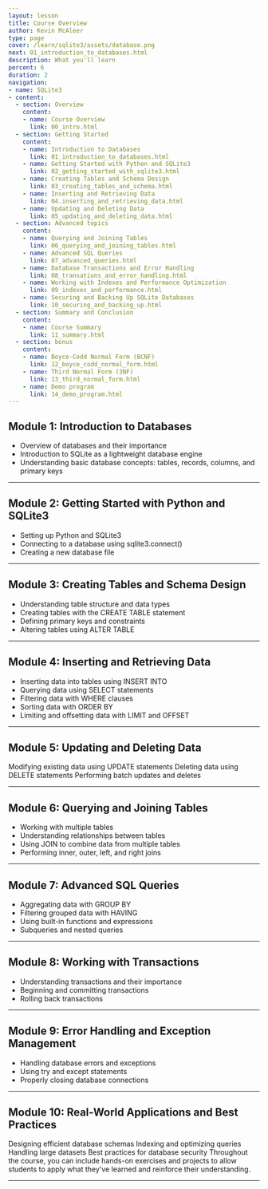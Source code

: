 ```yaml
---
layout: lesson
title: Course Overview
author: Kevin McAleer
type: page
cover: /learn/sqlite3/assets/database.png
next: 01_introduction_to_databases.html
description: What you'll learn
percent: 6
duration: 2
navigation:
- name: SQLite3
- content:
  - section: Overview
    content:
    - name: Course Overview
      link: 00_intro.html
  - section: Getting Started
    content:
    - name: Introduction to Databases
      link: 01_introduction_to_databases.html
    - name: Getting Started with Python and SQLite3
      link: 02_getting_started_with_sqlite3.html
    - name: Creating Tables and Schema Design
      link: 03_creating_tables_and_schema.html
    - name: Inserting and Retrieving Data
      link: 04.inserting_and_retrieving_data.html
    - name: Updating and Deleting Data
      link: 05_updating_and_deleting_data.html
  - section: Advanced topics
    content:
    - name: Querying and Joining Tables
      link: 06_querying_and_joining_tables.html
    - name: Advanced SQL Queries
      link: 07_advanced_queries.html
    - name: Database Transactions and Error Handling
      link: 08_transations_and_error_handling.html
    - name: Working with Indexes and Performance Optimization
      link: 09_indexes_and_performance.html
    - name: Securing and Backing Up SQLite Databases
      link: 10_securing_and_backing_up.html
  - section: Summary and Conclusion
    content:
    - name: Course Summary
      link: 11_summary.html
  - section: bonus
    content:
    - name: Boyce-Codd Normal Form (BCNF)
      link: 12_boyce_codd_normal_form.html
    - name: Third Normal Form (3NF)
      link: 13_third_normal_form.html
    - name: Demo program
      link: 14_demo_program.html
---
```



## Module 1: Introduction to Databases

- Overview of databases and their importance
- Introduction to SQLite as a lightweight database engine
- Understanding basic database concepts: tables, records, columns, and primary keys

---

## Module 2: Getting Started with Python and SQLite3

- Setting up Python and SQLite3
- Connecting to a database using sqlite3.connect()
- Creating a new database file

---

## Module 3: Creating Tables and Schema Design

- Understanding table structure and data types
- Creating tables with the CREATE TABLE statement
- Defining primary keys and constraints
- Altering tables using ALTER TABLE

---

## Module 4: Inserting and Retrieving Data

- Inserting data into tables using INSERT INTO
- Querying data using SELECT statements
- Filtering data with WHERE clauses
- Sorting data with ORDER BY
- Limiting and offsetting data with LIMIT and OFFSET

---

## Module 5: Updating and Deleting Data

Modifying existing data using UPDATE statements
Deleting data using DELETE statements
Performing batch updates and deletes

---

## Module 6: Querying and Joining Tables

- Working with multiple tables
- Understanding relationships between tables
- Using JOIN to combine data from multiple tables
- Performing inner, outer, left, and right joins

---

## Module 7: Advanced SQL Queries

- Aggregating data with GROUP BY
- Filtering grouped data with HAVING
- Using built-in functions and expressions
- Subqueries and nested queries

---

## Module 8: Working with Transactions

- Understanding transactions and their importance
- Beginning and committing transactions
- Rolling back transactions

---

## Module 9: Error Handling and Exception Management

- Handling database errors and exceptions
- Using try and except statements
- Properly closing database connections

---

## Module 10: Real-World Applications and Best Practices

Designing efficient database schemas
Indexing and optimizing queries
Handling large datasets
Best practices for database security
Throughout the course, you can include hands-on exercises and projects to allow students to apply what they've learned and reinforce their understanding.

---
